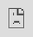 ```yaml
---
layout: HackTheBox
title:  "HackTheBox - Poison"
date:   2021-02-13 13:24:00 +0000
categories: Walkthrough HackTheBox
---
```

<p style="font-family:arial;">HackTheBox Poison<br><br>
</p>
<iframe src="https://drive.google.com/file/d/1zOuTAEVpR4U9tYi06Rm5QJ2OOF2l2xNB/preview" style="position:fixed; top:0px; left:0px; bottom:0px; right:0px; width:100%; height:100%; border:none; margin:0; padding:0; overflow:hidden; z-index:999999;"></iframe>
